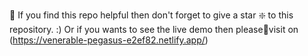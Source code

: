 🙏 If you find this repo helpful then don't forget to give a star ❇️ to this repository. :)
Or if you wants to see the live demo then please🙏visit on (https://venerable-pegasus-e2ef82.netlify.app/)
